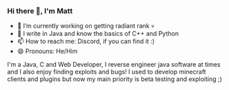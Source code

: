 ### Hi there 👋, I'm Matt

- 🔭 I’m currently working on getting radiant rank 💀
- 🌱 I write in Java and know the basics of C++ and Python
- 📫 How to reach me: Discord, if you can find it :)
- 😄 Pronouns: He/Him

I'm a Java, C and Web Developer, I reverse engineer java software at times and I also enjoy finding exploits and bugs!
I used to develop minecraft clients and plugins but now my main priority is beta testing and exploiting ;)
